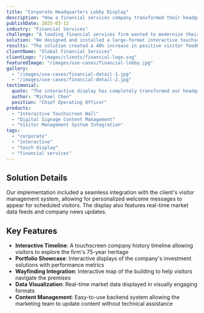 ```yaml
---
title: "Corporate Headquarters Lobby Display"
description: "How a financial services company transformed their headquarters lobby with interactive digital displays"
publishDate: 2025-03-12
industry: "Financial Services"
challenge: "A leading financial services firm wanted to modernize their corporate headquarters lobby to create a more impressive first impression for clients and better communicate their brand story."
solution: "We designed and installed a large-format interactive touchscreen wall with multiple zones for company information, market data, and personalized visitor welcome messages."
results: "The solution created a 40% increase in positive visitor feedback and significantly enhanced brand perception. The company reported that the interactive elements increased visitor engagement with their content by 250%."
clientName: "Global Financial Services"
clientLogo: "/images/clients/financial-logo.svg"
featuredImage: "/images/use-cases/financial-lobby.jpg"
gallery: 
  - "/images/use-cases/financial-detail-1.jpg"
  - "/images/use-cases/financial-detail-2.jpg"
testimonial:
  quote: "The interactive display has completely transformed our headquarters experience. It's not just visually impressive - it's now a functional tool for both our employees and visitors."
  author: "Michael Chen"
  position: "Chief Operating Officer"
products: 
  - "Interactive Touchscreen Wall"
  - "Digital Signage Content Management"
  - "Visitor Management System Integration"
tags:
  - "corporate"
  - "interactive"
  - "touch display"
  - "financial services"
---
```


## Solution Details

Our implementation included a seamless integration with the client's visitor management system, allowing for personalized welcome messages to appear for scheduled visitors. The display also features real-time market data feeds and company news updates.

## Key Features

- **Interactive Timeline**: A touchscreen company history timeline allowing visitors to explore the firm's 75-year heritage
- **Portfolio Showcase**: Interactive displays of the company's investment solutions with performance metrics
- **Wayfinding Integration**: Interactive map of the building to help visitors navigate the premises
- **Data Visualization**: Real-time market data displayed in visually engaging formats
- **Content Management**: Easy-to-use backend system allowing the marketing team to update content without technical assistance
